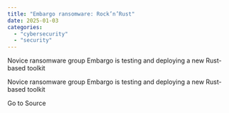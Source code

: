 ```yaml
---
title: "Embargo ransomware: Rock’n’Rust"
date: 2025-01-03
categories: 
  - "cybersecurity"
  - "security"
---
```


Novice ransomware group Embargo is testing and deploying a new Rust-based toolkit

Novice ransomware group Embargo is testing and deploying a new Rust-based toolkit

Go to Source

